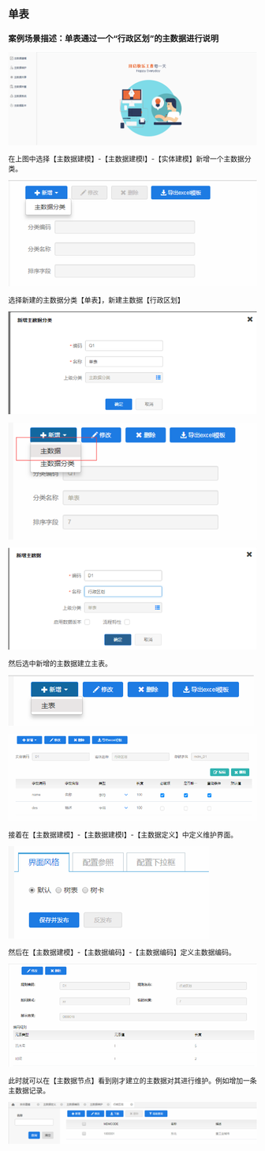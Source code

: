 ## 单表 ##
### 案例场景描述：单表通过一个“行政区划”的主数据进行说明
![](/articles/mdm/4-/images/1/1-1.png)


在上图中选择【主数据建模】-【主数据建模I】-【实体建模】新增一个主数据分类。

![](/articles/mdm/4-/images/1/2.png)


选择新建的主数据分类【单表】，新建主数据【行政区划】


![](/articles/mdm/4-/images/1/3.png)

![](/articles/mdm/4-/images/1/4.png)


![](/articles/mdm/4-/images/1/5.png)

然后选中新增的主数据建立主表。

![](/articles/mdm/4-/images/1/6.png)


![](/articles/mdm/4-/images/1/7.png)


接着在【主数据建模】-【主数据建模I】-【主数据定义】中定义维护界面。

![](/articles/mdm/4-/images/1/8.png)


然后在【主数据建模】-【主数据编码】-【主数据编码】定义主数据编码。

![](/articles/mdm/4-/images/1/9.png)


此时就可以在【主数据节点】看到刚才建立的主数据对其进行维护。例如增加一条主数据记录。

![](/articles/mdm/4-/images/1/10.png)
